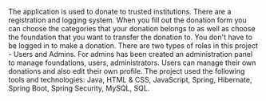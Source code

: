 The application is used to donate to trusted institutions.
There are a registration and logging system.
When you fill out the donation form you can choose the categories that your donation belongs to as well as choose the foundation that you want to transfer the donation to.
You don't have to be logged in to make a donation.
There are two types of roles in this project - Users and Admins.
For admins has been created an administration panel to manage foundations, users, administrators. 
Users can manage their own donations and also edit their own profile.
The project used the following tools and technologies: Java, HTML & CSS, JavaScript, Spring, Hibernate, Spring Boot, Spring Security, MySQL, SQL.

